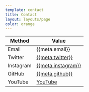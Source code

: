 ```yaml
---
template: contact
title: Contact
layout: layouts/page
color: orange
---
```


| Method    | Value                                                         |
| --------- | ------------------------------------------------------------- |
| Email     | {{meta.email}}                                                |
| Twitter   | [{{meta.twitter}}](https://twitter.com/{{meta.twitter}})      |
| Instagram | [{{meta.instagram}}](https://instagram.com/{{meta.instagram}})  |
| GitHub    | [{{meta.github}}](https://github.com/{{meta.github}})         |
| YouTube   | [YouTube]({{meta.youtube}})|
